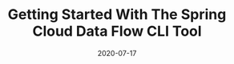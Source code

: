 ---
date: '2020-07-17'
description: We get it. You like Spring Cloud Data Flow for Kubernetes (https://dataflow.spring.io/),
  but you also like to ‘flow’. You know every IDE keyboard shortcut. To others, your
  terminal screen looks like something out of The Matrix. GUI dashboards make you
  wince. Not a problem. Spring Cloud Data Flow includes a fully-featured command-line
  interface that you can use to keep your browser tab-count low and your productivity
  high. Let Ben Wilcock (@benbravo73) show you where to find the Spring Cloud Data
  Flow Shell and how to get started using it.
lastmod: '2020-09-17'
patterns:
- Eventing
tags:
- Spring
- Event Streaming
title: Getting Started With The Spring Cloud Data Flow CLI Tool
youtube_id: 2RGDCNbXBrg
---